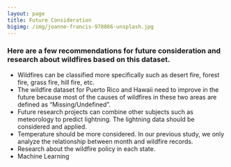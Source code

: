 ```yaml
---
layout: page
title: Future Consideration
bigimg: /img/joanne-francis-978866-unsplash.jpg
---
```


### Here are a few recommendations for future consideration and research about wildfires based on this dataset.

  - Wildfires can be classified more specifically such as desert fire, forest fire, grass fire, hill fire, etc. 
  - The wildfire dataset for Puerto Rico and Hawaii need to improve in the future because most of the causes of wildfires in these two areas are defined as “Missing/Undefined”. 
  - Future research projects can combine other subjects such as meteorology to predict lightning. The lightning data should be considered and applied.  
  - Temperature should be more considered. In our previous study, we only analyze the relationship between month and wildfire records. 
  - Research about the wildfire policy in each state.
  - Machine Learning
